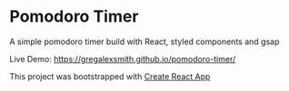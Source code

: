 # Pomodoro Timer

A simple pomodoro timer build with React, styled components and gsap

Live Demo: https://gregalexsmith.github.io/pomodoro-timer/

This project was bootstrapped with [Create React App](https://github.com/facebookincubator/create-react-app)
